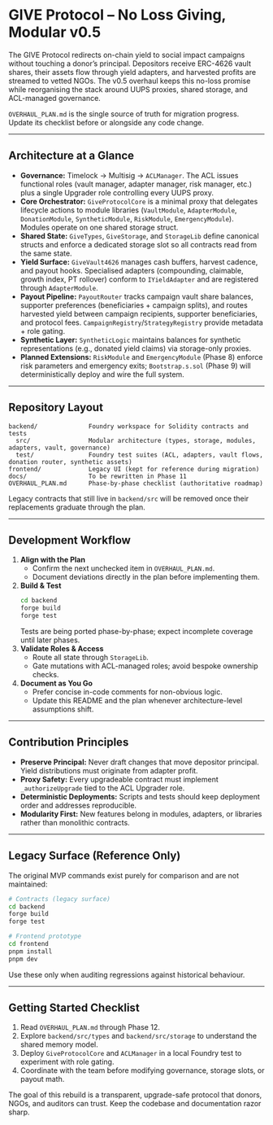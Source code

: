 # GIVE Protocol – No Loss Giving, Modular v0.5

The GIVE Protocol redirects on-chain yield to social impact campaigns without touching a donor’s principal. Depositors receive ERC-4626 vault shares, their assets flow through yield adapters, and harvested profits are streamed to vetted NGOs. The v0.5 overhaul keeps this no-loss promise while reorganising the stack around UUPS proxies, shared storage, and ACL-managed governance.

`OVERHAUL_PLAN.md` is the single source of truth for migration progress. Update its checklist before or alongside any code change.

---

## Architecture at a Glance
- **Governance:** Timelock → Multisig → `ACLManager`. The ACL issues functional roles (vault manager, adapter manager, risk manager, etc.) plus a single Upgrader role controlling every UUPS proxy.
- **Core Orchestrator:** `GiveProtocolCore` is a minimal proxy that delegates lifecycle actions to module libraries (`VaultModule`, `AdapterModule`, `DonationModule`, `SyntheticModule`, `RiskModule`, `EmergencyModule`). Modules operate on one shared storage struct.
- **Shared State:** `GiveTypes`, `GiveStorage`, and `StorageLib` define canonical structs and enforce a dedicated storage slot so all contracts read from the same state.
- **Yield Surface:** `GiveVault4626` manages cash buffers, harvest cadence, and payout hooks. Specialised adapters (compounding, claimable, growth index, PT rollover) conform to `IYieldAdapter` and are registered through `AdapterModule`.
- **Payout Pipeline:** `PayoutRouter` tracks campaign vault share balances, supporter preferences (beneficiaries + campaign splits), and routes harvested yield between campaign recipients, supporter beneficiaries, and protocol fees. `CampaignRegistry`/`StrategyRegistry` provide metadata + role gating.
- **Synthetic Layer:** `SyntheticLogic` maintains balances for synthetic representations (e.g., donated yield claims) via storage-only proxies.
- **Planned Extensions:** `RiskModule` and `EmergencyModule` (Phase 8) enforce risk parameters and emergency exits; `Bootstrap.s.sol` (Phase 9) will deterministically deploy and wire the full system.

---

## Repository Layout
```
backend/              Foundry workspace for Solidity contracts and tests
  src/                Modular architecture (types, storage, modules, adapters, vault, governance)
  test/               Foundry test suites (ACL, adapters, vault flows, donation router, synthetic assets)
frontend/             Legacy UI (kept for reference during migration)
docs/                 To be rewritten in Phase 11
OVERHAUL_PLAN.md      Phase-by-phase checklist (authoritative roadmap)
```

Legacy contracts that still live in `backend/src` will be removed once their replacements graduate through the plan.

---

## Development Workflow
1. **Align with the Plan**
   - Confirm the next unchecked item in `OVERHAUL_PLAN.md`.
   - Document deviations directly in the plan before implementing them.
2. **Build & Test**
   ```bash
   cd backend
   forge build
   forge test
   ```
   Tests are being ported phase-by-phase; expect incomplete coverage until later phases.
3. **Validate Roles & Access**
   - Route all state through `StorageLib`.
   - Gate mutations with ACL-managed roles; avoid bespoke ownership checks.
4. **Document as You Go**
   - Prefer concise in-code comments for non-obvious logic.
   - Update this README and the plan whenever architecture-level assumptions shift.

---

## Contribution Principles
- **Preserve Principal:** Never draft changes that move depositor principal. Yield distributions must originate from adapter profit.
- **Proxy Safety:** Every upgradeable contract must implement `_authorizeUpgrade` tied to the ACL Upgrader role.
- **Deterministic Deployments:** Scripts and tests should keep deployment order and addresses reproducible.
- **Modularity First:** New features belong in modules, adapters, or libraries rather than monolithic contracts.

---

## Legacy Surface (Reference Only)
The original MVP commands exist purely for comparison and are not maintained:
```bash
# Contracts (legacy surface)
cd backend
forge build
forge test

# Frontend prototype
cd frontend
pnpm install
pnpm dev
```

Use these only when auditing regressions against historical behaviour.

---

## Getting Started Checklist
1. Read `OVERHAUL_PLAN.md` through Phase 12.
2. Explore `backend/src/types` and `backend/src/storage` to understand the shared memory model.
3. Deploy `GiveProtocolCore` and `ACLManager` in a local Foundry test to experiment with role gating.
4. Coordinate with the team before modifying governance, storage slots, or payout math.

The goal of this rebuild is a transparent, upgrade-safe protocol that donors, NGOs, and auditors can trust. Keep the codebase and documentation razor sharp.
